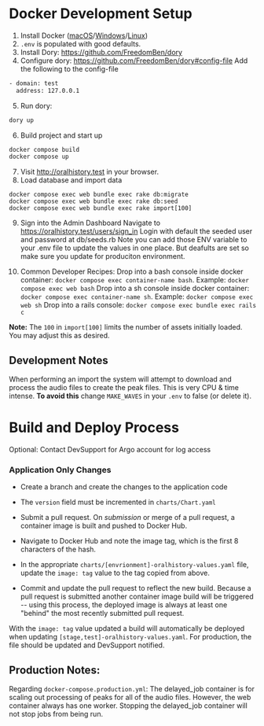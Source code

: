 # Docker Development Setup

1. Install Docker ([macOS](https://docs.docker.com/docker-for-mac/install/)/[Windows](https://docs.docker.com/docker-for-windows/install/)/[Linux](https://docs.docker.com/engine/install/))
2. `.env` is populated with good defaults.
3. Install Dory: https://github.com/FreedomBen/dory
4. Configure dory: https://github.com/FreedomBen/dory#config-file
   Add the following to the config-file

```bash
- domain: test
  address: 127.0.0.1
```

5. Run dory:

```bash
dory up
```

6.  Build project and start up

```bash
docker compose build
docker compose up
```

7. Visit http://oralhistory.test in your browser.
8. Load database and import data

```
docker compose exec web bundle exec rake db:migrate
docker compose exec web bundle exec rake db:seed
docker compose exec web bundle exec rake import[100]
```

9. Sign into the Admin Dashboard
   Navigate to https://oralhistory.test/users/sign_in
   Login with default the seeded user and password at db/seeds.rb
   Note you can add those ENV variable to your .env file to update
   the values in one place. But deafults are set so make sure you
   update for produciton environment.

10. Common Developer Recipes:
    Drop into a bash console inside docker container: `docker compose exec container-name bash`. Example: `docker compose exec web bash`
    Drop into a sh console inside docker container: `docker compose exec container-name sh`. Example: `docker compose exec web sh`
    Drop into a rails console: `docker compose exec bundle exec rails c`

**Note:** The `100` in `import[100]` limits the number of assets initially loaded. You may adjust this as desired.

## Development Notes

When performing an import the system will attempt to download and process the audio files to create the peak files. This is very CPU & time intense.
**To avoid this** change `MAKE_WAVES` in your `.env` to false (or delete it).

# Build and Deploy Process

Optional: Contact DevSupport for Argo account for log access

### Application Only Changes

- Create a branch and create the changes to the application code

- The `version` field must be incremented in `charts/Chart.yaml`

- Submit a pull request. On _submission_ or merge of a pull request, a container image is built and pushed to Docker Hub.

- Navigate to Docker Hub and note the image tag, which is the first 8 characters of the hash.

- In the appropriate `charts/[envrionment]-oralhistory-values.yaml` file, update the `image: tag` value to the tag copied from above.

- Commit and update the pull request to reflect the new build. Because a pull request is submitted another container image build will be triggered -- using this process, the deployed image is always at least one "behind" the most recently submitted pull request.

With the `image: tag` value updated a build will automatically be deployed when updating `[stage,test]-oralhistory-values.yaml`. For production, the file should be updated and DevSupport notified.

## Production Notes:

Regarding `docker-compose.production.yml`: The delayed_job container is for scaling out processing of peaks for all of the audio files.
However, the web container always has one worker.
Stopping the delayed_job container will not stop jobs from being run.
